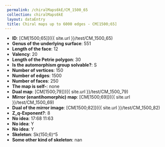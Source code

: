 ```yaml
--- 
 permalink: /chiralMaps6kE/CM_1500_65 
 collection: chiralMaps6kE
 layout: dataEntry
 title: Chiral maps up to 6000 edges - CM[1500;65]
---
```


- **ID**: [CM[1500;65]]({{ site.url }}/test/CM_1500_65)
- **Genus of the underlying surface**: 551
- **Length of the face**: 12
- **Valency**: 20
- **Length of the Petrie polygon**: 30
- **Is the automorphism group solvable?**: S
- **Number of vertices**: 150
- **Number of edges**: 1500
- **Number of faces**: 250
- **The map is self-**: none
- **Dual map**: [CM[1500;79]]({{ site.url }}/test/CM_1500_79)
- **Mirror (enantihomorphic) map**: [CM[1500;69]]({{ site.url }}/test/CM_1500_69)
- **Dual of the mirror image**: [CM[1500;82]]({{ site.url }}/test/CM_1500_82)
- **Z_q-Exponent?**: 8
- **No idea**:  17:68 11:63
- **No idea**: Y
- **No idea**: Y
- **Skeleton**: Sk(150;6)^5
- **Some other kind of skeleton**: nan
